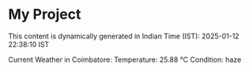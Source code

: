 # My Project

This content is dynamically generated in Indian Time (IST): 2025-01-12 22:38:10 IST


Current Weather in Coimbatore:
Temperature: 25.88 °C
Condition: haze
